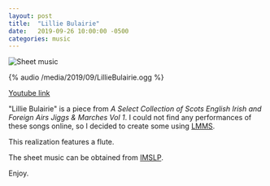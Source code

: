 ```yaml
---
layout: post
title:  "Lillie Bulairie"
date:   2019-09-26 10:00:00 -0500
categories: music
---
```


![Sheet music](/media/2019/09/LillieBulairie.png)

{% audio /media/2019/09/LillieBulairie.ogg %}

[Youtube link](https://youtu.be/1w_ZRv9jL_I)

"Lillie Bulairie" is a piece from _A Select Collection of Scots English Irish and Foreign Airs Jiggs & Marches Vol 1_. I could not find any performances of these songs online, so I decided to create some using [LMMS](https://lmms.io/).

This realization features a flute.

The sheet music can be obtained from [IMSLP](https://imslp.org/wiki/A_Selection_of_Scotch%2C_English%2C_Irish_and_Foreign_Airs_(Aird%2C_James)).

Enjoy.

